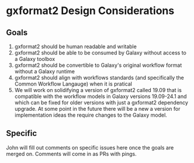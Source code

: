 # gxformat2 Design Considerations

## Goals

1) gxformat2 should be human readable and writable
1) gxformat2 should be able to be consumed by Galaxy without access to a Galaxy toolbox
1) gxformat2 should be convertible to Galaxy's original workflow format without a Galaxy runtime
1) gxformat2 should align with workflows standards (and specifically the Common Workflow Langauge) when it is pratical
1) We will work on solidifying a version of gxformat2 called 19.09 that is compatible with the workflow models in
   Galaxy versions 19.09-24.1 and which can be fixed for older versions with just a gxformat2 dependency upgrade.
   At some point in the future there will be a new a version for implementation ideas
   the require changes to the Galaxy model.

## Specific

John will fill out comments on specific issues here once the goals are merged on. Comments will come in as PRs with pings.

